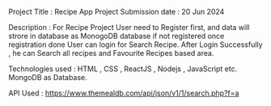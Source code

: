 Project Title : Recipe App
Project Submission date : 20 Jun 2024

Description : For Recipe Project User need to Register first, and data will strore in database
              as MonogoDB database if not registered once registration done User can login for Search Recipe.
              After Login Successfully , he can Search all recipes and Favourite Recipes based area. 

Technologies used : 
            HTML , CSS , ReactJS , Nodejs , JavaScript etc.
            MongoDB as Database.

API Used : https://www.themealdb.com/api/json/v1/1/search.php?f=a


